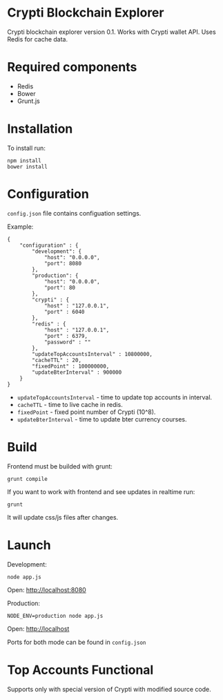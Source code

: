 Crypti Blockchain Explorer
=====================

Crypti blockchain explorer version 0.1. Works with Crypti wallet API.
Uses Redis for cache data.

# Required components

 * Redis
 * Bower
 * Grunt.js

# Installation

To install run:

```
npm install
bower install
```

# Configuration

`config.json` file contains configuation settings.

Example:

```
{
    "configuration" : {
        "development": {
            "host": "0.0.0.0",
            "port": 8080
        },
        "production": {
            "host": "0.0.0.0",
            "port": 80
        },
        "crypti" : {
            "host" : "127.0.0.1",
            "port" : 6040
        },
        "redis" : {
            "host" : "127.0.0.1",
            "port" : 6379,
            "password" : ""
        },
        "updateTopAccountsInterval" : 10800000,
        "cacheTTL" : 20,
        "fixedPoint" : 100000000,
        "updateBterInterval" : 900000
    }
}
```

   * `updateTopAccountsInterval` - time to update top accounts in interval.
   * `cacheTTL` - time to live cache in redis.
   * `fixedPoint` - fixed point number of Crypti (10^8).
   * `updateBterInterval` - time to update bter currency courses.

# Build

Frontend must be builded with grunt:

```
grunt compile
```

If you want to work with frontend and see updates in realtime run:

```
grunt
```

It will update css/js files after changes.

# Launch

Development:

```
node app.js
```

Open: [http://localhost:8080](http://localhost:8080)

Production: 

```
NODE_ENV=production node app.js
```

Open: [http://localhost](http://localhost)

Ports for both mode can be found in `config.json`

# Top Accounts Functional

Supports only with special version of Crypti with modified source code.